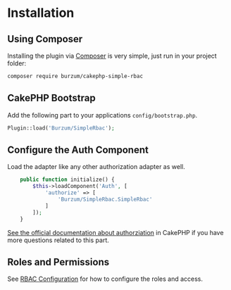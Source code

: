 # Installation

## Using Composer

Installing the plugin via [Composer](https://getcomposer.org/) is very simple, just run in your project folder:

```sh
composer require burzum/cakephp-simple-rbac
```

## CakePHP Bootstrap

Add the following part to your applications `config/bootstrap.php`.

```php
Plugin::load('Burzum/SimpleRbac');
```

## Configure the Auth Component

Load the adapter like any other authorization adapter as well.

```php
	public function initialize() {
		$this->loadComponent('Auth', [
			'authorize' => [
				'Burzum/SimpleRbac.SimpleRbac'
			]
		]);
	}
```

[See the official documentation about authorziation](http://book.cakephp.org/3.0/en/controllers/components/authentication.html#authorization) in CakePHP if you have more questions related to this part.

## Roles and Permissions

See [RBAC Configuration](RBAC-Configuration.md) for how to configure the roles and access.
